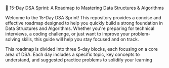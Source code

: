 🚀 15-Day DSA Sprint: A Roadmap to Mastering Data Structures & Algorithms


Welcome to the 15-Day DSA Sprint! This repository provides a concise and effective roadmap designed to help you quickly build a strong foundation in Data Structures and Algorithms. Whether you're preparing for technical interviews, a coding challenge, or just want to improve your problem-solving skills, this guide will help you stay focused and on track.

This roadmap is divided into three 5-day blocks, each focusing on a core area of DSA. Each day includes a specific topic, key concepts to understand, and suggested practice problems to solidify your learning
